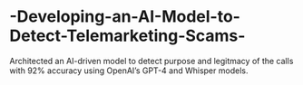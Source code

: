 # -Developing-an-AI-Model-to-Detect-Telemarketing-Scams-
Architected an AI-driven model to detect purpose and legitmacy of the calls with 92% accuracy using OpenAI’s GPT-4 and Whisper models.
